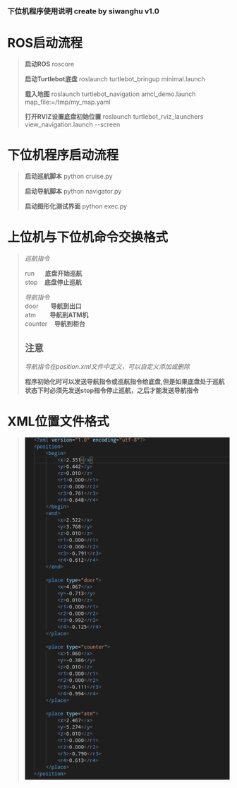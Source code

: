 ### 下位机程序使用说明 create by siwanghu v1.0  
# ROS启动流程  
> **启动ROS** roscore  
>  
> **启动Turtlebot底盘** roslaunch turtlebot_bringup minimal.launch 
>   
> **载入地图** roslaunch turtlebot_navigation amcl_demo.launch map_file:=/tmp/my_map.yaml  
>  
> **打开RVIZ设置底盘初始位置** roslaunch turtlebot_rviz_launchers view_navigation.launch --screen  
# 下位机程序启动流程  
> **启动巡航脚本** python cruise.py  
>  
> **启动导航脚本** python navigator.py  
>  
> **启动图形化测试界面** python exec.py  
# 上位机与下位机命令交换格式  
> *巡航指令*  
>  
> run &nbsp;&nbsp;&nbsp;&nbsp; **底盘开始巡航**  
> stop&nbsp;&nbsp;&nbsp;&nbsp;**底盘停止巡航**  
>  
> *导航指令*  
> door&nbsp;&nbsp;&nbsp;&nbsp;&nbsp;&nbsp;&nbsp;**导航到出口**  
> atm&nbsp;&nbsp;&nbsp;&nbsp;&nbsp;&nbsp;&nbsp;&nbsp;**导航到ATM机**  
> counter&nbsp;&nbsp;&nbsp;&nbsp;**导航到柜台**  
>  
> ## 注意  
> *导航指令在position.xml文件中定义，可以自定义添加或删除*  
>   
> **程序初始化时可以发送导航指令或巡航指令给底盘,但是如果底盘处于巡航状态下时必须先发送stop指令停止巡航，之后才能发送导航指令**  
# XML位置文件格式
> ![图片](xml.png)